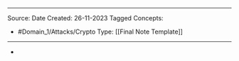 - - -
Source:
Date Created:  26-11-2023
Tagged Concepts:
- #Domain_1/Attacks/Crypto 
Type: [[Final Note Template]]
- - - 
- 